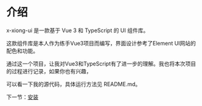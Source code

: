 # 介绍

x-xiong-ui  是一款基于 Vue 3 和 TypeScript 的 UI 组件库。

这款组件库是本人作为练手Vue3项目而编写，界面设计参考了Element UI网站的配色和功能。

通过这一个项目，让我对Vue3和TypeScript有了进一步的理解。我也将本次项目的过程进行记录，如果你也有兴趣，

可以看一下我的源代码，具体运行方法见 README.md。


下一节：[安装](#/doc/install)
